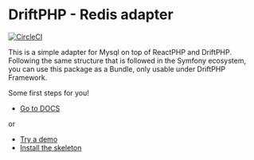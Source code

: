 # DriftPHP - Redis adapter

[![CircleCI](https://circleci.com/gh/driftphp/mysql-bundle.svg?style=svg)](https://circleci.com/gh/driftphp/mysql-bundle)

This is a simple adapter for Mysql on top of ReactPHP and DriftPHP. Following
the same structure that is followed in the Symfony ecosystem, you can use this
package as a Bundle, only usable under DriftPHP Framework.

Some first steps for you!

- [Go to DOCS](https://driftphp.io/#/?id=mysql-adapter)

or

- [Try a demo](https://github.com/driftphp/demo)
- [Install the skeleton](https://github.com/driftphp/skeleton)